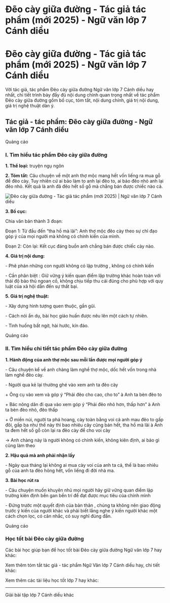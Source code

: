 # Đẽo cày giữa đường - Tác giả tác phẩm (mới 2025) - Ngữ văn lớp 7 Cánh diều

# Đẽo cày giữa đường - Tác giả tác phẩm (mới 2025) - Ngữ văn lớp 7 Cánh diều

Với tác giả, tác phẩm Đẽo cày giữa đường Ngữ văn lớp 7 Cánh diều hay nhất, chi tiết trình bày đầy đủ nội dung chính quan trọng nhất về tác phẩm Đẽo cày giữa đường gồm bố cục, tóm tắt, nội dung chính, giá trị nội dung, giá trị nghệ thuật dàn ý.

## Tác giả - tác phẩm: Đẽo cày giữa đường - Ngữ văn lớp 7 Cánh diều

Quảng cáo

### **I. Tìm hiểu tác phẩm Đẽo cày giữa đường**

**1\. Thể loại:** truyện ngụ ngôn

**2\. Tóm tắt:** Câu chuyện về một anh thợ mộc mang hết vốn liếng ra mua gỗ để đẽo cày. Tuy nhiên cứ ai bảo làm to anh lại đẽo to, ai bảo đẽo nhỏ anh lại đẽo nhỏ. Kết quả là anh đã đẽo hết số gỗ mà chẳng bán được chiếc nào cả.

![Đẽo cày giữa đường - Tác giả tác phẩm \(mới 2025\) | Ngữ văn lớp 7 Cánh diều](https://vietjack.com/soan-van-lop-7-cd/images/tac-gia-tac-pham-deo-cay-giua-duong-111.PNG)

**3\. Bố cục:**

Chia văn bản thành 3 đoạn:

Đoạn 1: Từ đầu đến “tha hồ mà lãi”: Anh thợ mộc đẽo cày theo sự chỉ đạo góp ý của mọi người mà không có chính kiến của mình.

Đoạn 2: Còn lại: Kết cục đáng buồn anh chẳng bán được chiếc cày nào.

**4\. Giá trị nội dung:**

\- Phê phán những con người không có lập trường , không có chính kiến 

\- Cần phân biệt : Giữ vững ý kiến quan điểm lập trường khác hoàn toàn với thái độ bảo thủ ngoan cố, không chịu tiếp thu cái đúng cho phù hợp với quy luật của xã hội dẫn đến sự thất bại. 

**5\. Giá trị nghệ thuật:**

\- Xây dựng hình tượng quen thuộc, gần gũi. 

\- Cách nói ẩn dụ, bài học giáo huấn được nêu lên một cách tự nhiên. 

\- Tình huống bất ngờ, hài hước, kín đáo. 

Quảng cáo

### **II. Tìm hiểu chi tiết tác phẩm Đẽo cày giữa đường**

**1\. Hành động của anh thợ mộc sau mỗi lần được mọi người góp ý**

\- Câu chuyện kể về anh chàng làm nghề thợ mộc, dốc hết vốn trong nhà làm nghề đẽo cày.

\- Người qua kẻ lại thường ghé vào xem anh ta đẽo cày

\+ Ông cụ vào xem và góp ý “Phải đẽo cho cao, cho to” à Anh ta bèn đẽo to

\+ Bác nông dân đi qua vào xem góp ý “Phải đẽo nhỏ hơn, thấp hơn” à Anh ta bèn đèo nhỏ, đẽo thấp 

\+ Ở miền núi, người ta phá hoang, cày toàn bằng voi cả anh mau đẽo to gấp đôi, gấp ba như thế này thì bao nhiêu cây cũng bán hết, tha hồ mà lãi à Anh ta đem hết số gỗ còn lại ra đẽo cày để cho voi cày 

→ Anh chàng này là người không có chính kiến, không kiên định, ai bảo gì cũng làm theo 

**2\. Hậu quả mà anh phải nhận lấy**

\- Ngày qua tháng lại không ai mua cày voi của anh ta cả, thế là bao nhiêu gỗ của anh ta đẽo hỏng hết, vốn liếng đi đời nhà ma.

**3\. Bài học rút ra**

\- Câu chuyện muốn khuyên nhủ mọi người hãy giữ vững quan điểm lập trường kiên định bền gan bền trí để đạt được mục tiêu của chính mình 

\- Đứng trước một quyết định của bản thân , chúng ta không nên giao động trước ý kiến của người khác và phải biết lắng nghe ý kiến người khác một cách chọn lọc, có cân nhắc, có suy nghĩ đúng đắn. 

Quảng cáo

### **Học tốt bài Đẽo cày giữa đường**

Các bài học giúp bạn để học tốt bài Đẽo cày giữa đường Ngữ văn lớp 7 hay khác:

Xem thêm tóm tắt tác giả - tác phẩm Ngữ Văn lớp 7 Cánh diều hay, chi tiết khác:

Xem thêm các tài liệu học tốt lớp 7 hay khác:

* * *

Giải bài tập lớp 7 Cánh diều khác
